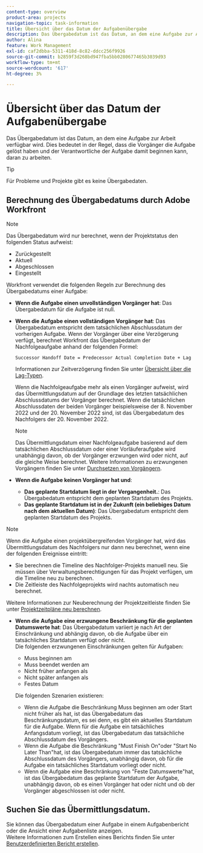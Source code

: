 ```yaml
---
content-type: overview
product-area: projects
navigation-topic: task-information
title: Übersicht über das Datum der Aufgabenübergabe
description: Das Übergabedatum ist das Datum, an dem eine Aufgabe zur Arbeit verfügbar wird. Dies bedeutet in der Regel, dass die Vorgänger die Aufgabe gelöst haben und der Verantwortliche der Aufgabe damit beginnen kann, daran zu arbeiten.
author: Alina
feature: Work Management
exl-id: caf2dbba-5311-418d-8c82-ddcc256f9926
source-git-commit: b2859f3d268bd947fba5bb0280677465b3039d93
workflow-type: tm+mt
source-wordcount: '617'
ht-degree: 3%

---
```


# Übersicht über das Datum der Aufgabenübergabe

Das Übergabedatum ist das Datum, an dem eine Aufgabe zur Arbeit verfügbar wird. Dies bedeutet in der Regel, dass die Vorgänger die Aufgabe gelöst haben und der Verantwortliche der Aufgabe damit beginnen kann, daran zu arbeiten.

>[!TIP]
>
>Für Probleme und Projekte gibt es keine Übergabedaten.

## Berechnung des Übergabedatums durch Adobe Workfront

>[!NOTE]
>
>Das Übergabedatum wird nur berechnet, wenn der Projektstatus den folgenden Status aufweist:
>
>* Zurückgestellt
>* Aktuell
>* Abgeschlossen
>* Eingestellt
>


Workfront verwendet die folgenden Regeln zur Berechnung des Übergabedatums einer Aufgabe:

* **Wenn die Aufgabe einen unvollständigen Vorgänger hat**: Das Übergabedatum für die Aufgabe ist null.
* **Wenn die Aufgabe einen vollständigen Vorgänger hat**: Das Übergabedatum entspricht dem tatsächlichen Abschlussdatum der vorherigen Aufgabe. Wenn der Vorgänger über eine Verzögerung verfügt, berechnet Workfront das Übergabedatum der Nachfolgeaufgabe anhand der folgenden Formel:

   `Successor Handoff Date = Predecessor Actual Completion Date + Lag`

   Informationen zur Zeitverzögerung finden Sie unter [Übersicht über die Lag-Typen](../use-prdcssrs/lag-types.md).

   Wenn die Nachfolgeaufgabe mehr als einen Vorgänger aufweist, wird das Übermittlungsdatum auf der Grundlage des letzten tatsächlichen Abschlussdatums der Vorgänger berechnet. Wenn die tatsächlichen Abschlussdaten der beiden Vorgänger beispielsweise der 8. November 2022 und der 20. November 2022 sind, ist das Übergabedatum des Nachfolgers der 20. November 2022.

   >[!NOTE]
   >
   >   Das Übermittlungsdatum einer Nachfolgeaufgabe basierend auf dem tatsächlichen Abschlussdatum oder einer Vorläuferaufgabe wird unabhängig davon, ob der Vorgänger erzwungen wird oder nicht, auf die gleiche Weise berechnet. Weitere Informationen zu erzwungenen Vorgängern finden Sie unter [Durchsetzen von Vorgängern](../use-prdcssrs/enforced-predecessors.md).


* **Wenn die Aufgabe keinen Vorgänger hat und**:

   * **Das geplante Startdatum liegt in der Vergangenheit.**: Das Übergabedatum entspricht dem geplanten Startdatum des Projekts.
   * **Das geplante Startdatum ist in der Zukunft (ein beliebiges Datum nach dem aktuellen Datum)**: Das Übergabedatum entspricht dem geplanten Startdatum des Projekts.

>[!NOTE]
>
>Wenn die Aufgabe einen projektübergreifenden Vorgänger hat, wird das Übermittlungsdatum des Nachfolgers nur dann neu berechnet, wenn eine der folgenden Ereignisse eintritt:
>
>* Sie berechnen die Timeline des Nachfolger-Projekts manuell neu. Sie müssen über Verwaltungsberechtigungen für das Projekt verfügen, um die Timeline neu zu berechnen.
>* Die Zeitleiste des Nachfolgeprojekts wird nachts automatisch neu berechnet.
>
>Weitere Informationen zur Neuberechnung der Projektzeitleiste finden Sie unter [Projektzeitpläne neu berechnen](../../../manage-work/projects/manage-projects/recalculate-project-timeline.md).

* **Wenn die Aufgabe eine erzwungene Beschränkung für die geplanten Datumswerte hat**: Das Übergabedatum variiert je nach Art der Einschränkung und abhängig davon, ob die Aufgabe über ein tatsächliches Startdatum verfügt oder nicht.\
   Die folgenden erzwungenen Einschränkungen gelten für Aufgaben:

   * Muss beginnen am
   * Muss beendet werden am
   * Nicht früher anfangen als
   * Nicht später anfangen als
   * Festes Datum

   Die folgenden Szenarien existieren:

   * Wenn die Aufgabe die Beschränkung Muss beginnen am oder Start nicht früher als hat, ist das Übergabedatum das Beschränkungsdatum, es sei denn, es gibt ein aktuelles Startdatum für die Aufgabe. Wenn für die Aufgabe ein tatsächliches Anfangsdatum vorliegt, ist das Übergabedatum das tatsächliche Abschlussdatum des Vorgängers.
   * Wenn die Aufgabe die Beschränkung &quot;Must Finish On&quot;oder &quot;Start No Later Than&quot;hat, ist das Übergabedatum immer das tatsächliche Abschlussdatum des Vorgängers, unabhängig davon, ob für die Aufgabe ein tatsächliches Startdatum vorliegt oder nicht.
   * Wenn die Aufgabe eine Beschränkung von &quot;Feste Datumswerte&quot;hat, ist das Übergabedatum das geplante Startdatum der Aufgabe, unabhängig davon, ob es einen Vorgänger hat oder nicht und ob der Vorgänger abgeschlossen ist oder nicht.


## Suchen Sie das Übermittlungsdatum.

Sie können das Übergabedatum einer Aufgabe in einem Aufgabenbericht oder die Ansicht einer Aufgabenliste anzeigen.\
Weitere Informationen zum Erstellen eines Berichts finden Sie unter [Benutzerdefinierten Bericht erstellen](../../../reports-and-dashboards/reports/creating-and-managing-reports/create-custom-report.md).
